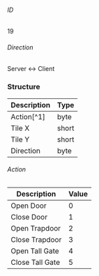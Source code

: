 ###### ID
19

###### Direction
Server <-> Client

### Structure
| Description | Type |
|-------------|------|
| Action[^1] | byte |
| Tile X    | short |
| Tile Y    | short |
| Direction | byte |

###### Action
| Description | Value |
|-------------|------|
| Open Door       | 0 |
| Close Door      | 1 |
| Open Trapdoor   | 2 |
| Close Trapdoor  | 3 |
| Open Tall Gate  | 4 |
| Close Tall Gate | 5 |